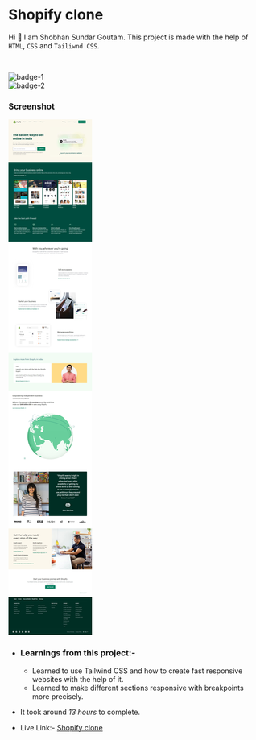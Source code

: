# Shopify clone

Hi 👋 I am Shobhan Sundar Goutam. This project is made with the help of `HTML`, `CSS` and `Tailiwnd CSS`.

<br>

![badge-1](https://img.shields.io/badge/HTML-CSS-blue)
<br>
![badge-2](https://img.shields.io/badge/-Tailwind--CSS-%2335B2EB)

### Screenshot

![Shopify-clone Screenshot](./shopify-clone.jpeg)

- ### Learnings from this project:-

  - Learned to use Tailwind CSS and how to create fast responsive websites with the help of it.
  - Learned to make different sections responsive with breakpoints more precisely.

- It took around _13 hours_ to complete.

- Live Link:- [Shopify clone](https://shopify-clone-fsjs.netlify.app/)
